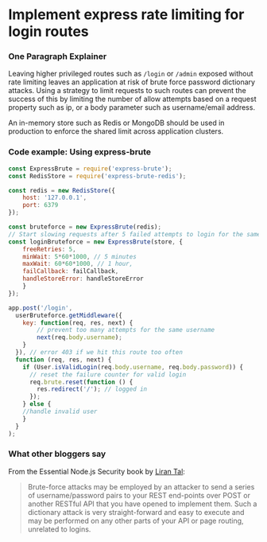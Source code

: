 # Implement express rate limiting for login routes

### One Paragraph Explainer

Leaving higher privileged routes such as `/login` or `/admin` exposed without rate limiting leaves an application at risk of brute force password dictionary attacks. Using a strategy to limit requests to such routes can prevent the success of this by limiting the number of allow attempts based on a request property such as ip, or a body parameter such as username/email address.

An in-memory store such as Redis or MongoDB should be used in production to enforce the shared limit across application clusters.

### Code example: Using express-brute

```javascript
const ExpressBrute = require('express-brute');
const RedisStore = require('express-brute-redis');

const redis = new RedisStore({
	host: '127.0.0.1',
	port: 6379
});

const bruteforce = new ExpressBrute(redis);
// Start slowing requests after 5 failed attempts to login for the same user
const loginBruteforce = new ExpressBrute(store, {
    freeRetries: 5,
    minWait: 5*60*1000, // 5 minutes
    maxWait: 60*60*1000, // 1 hour,
    failCallback: failCallback,
    handleStoreError: handleStoreError
    }
});

app.post('/login',
  userBruteforce.getMiddleware({
    key: function(req, res, next) {
        // prevent too many attempts for the same username
        next(req.body.username);
    }
  }), // error 403 if we hit this route too often
  function (req, res, next) {
    if (User.isValidLogin(req.body.username, req.body.password)) {
      // reset the failure counter for valid login
      req.brute.reset(function () {
        res.redirect('/'); // logged in
      });
    } else {
    //handle invalid user
    }
  }
);
```

### What other bloggers say

From the Essential Node.js Security book by [Liran Tal](https://leanpub.com/nodejssecurity):
> Brute-force attacks may be employed by an attacker to send a series of username/password pairs to your REST end-points over POST or another RESTful API that you have opened to implement them. Such a dictionary attack is very straight-forward and easy to execute and may be performed on any other parts of your API or page routing, unrelated to logins.